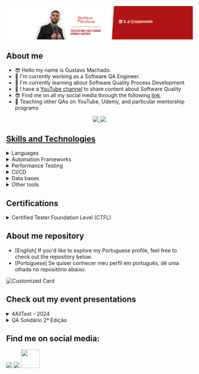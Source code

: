 <div align="center">
<img src="img\profile_image.png"/>
</div>

## About me 
- 😎 Hello my name is Gustavo Machado.
- 🔭 I'm currently working as a Software QA Engineer.
- 🌱 I'm currently learning about Software Quality Process Development
- 🎥 I have a [YouTube channel](https://www.youtube.com/@qagesmachado) to share content about Software Quality 
- 😎 Find me on all my social media through the following [link](https://linktr.ee/qagesmachado).
- 📘 Teaching other QAs on YouTube, Udemy, and particular mentorship programs

<div align="center">
  <a href="https://github.com/qagesmachado">
  <img height="160em" src="https://github-readme-stats-sigma-five.vercel.app/api?username=qagesmachado&show_icons=true&theme=vision-friendly-dark&include_all_commits=true&count_private=true"/>
  <img height="160em" src="https://github-readme-stats-sigma-five.vercel.app/api/top-langs/?username=qagesmachado&layout=compact&langs_count=7&theme=vision-friendly-dark"/>
</div>
 
## Skills and Technologies

<details>
  <summary>
    <a>Languages</a>
  </summary>

  <a name="language"></a>
  
  - Python
  - JavaScript
</details>

<details>
  <summary>
    <a>Automation Frameworks</a>
  </summary>

  <a name="framework"></a>
  
  - Robot Framework
  - Cypress
  - Ranorex
</details>

<details>
  <summary>
    <a>Performance Testing</a>
  </summary>

  <a name="performance"></a>
  
  - JMeter
  - Locust

</details>

<details>
  <summary>
    <a>CI/CD</a>
  </summary>

  <a name="cicd"></a>
  
  - Git
  - GitHub Action
  - Azure DevOps
  - GitLab

</details>

<details>
  <summary>
    <a>Data bases</a>
  </summary>

  <a name="database"></a>
  
  - NoSQL: MongoDB
  - SQL: MySQL and PostgreSQL 

</details>

<details>
  <summary>
    <a>Other tools</a>
  </summary>

  <a name="tools"></a>
  
  - Postman
  - Insomnia

</details>
     
## Certifications

<details>
  <summary>
    <a>Certified Tester Foundation Level (CTFL)</a>
  </summary>

  <a name="ctfl"></a>
  
  - [Acesse o certificado digital](https://skillshub.isqi.org/7a620243-afc4-4d95-a677-8babaf8cf227)
</details>

## About me repository
- [English] If you'd like to explore my Portuguese profile, feel free to check out the repository below.
- [Portuguese] Se quiser conhecer meu perfil em português, dê uma olhada no repositório abaixo.

![Customized Card](https://github-readme-stats.vercel.app/api/pin?username=qagesmachado\&repo=qagesmachado-pt-br\&title_color=fff\&icon_color=f9f9f9\&text_color=9f9f9f\&bg_color=151515)


## Check out my event presentations

<details>
  <summary>
    <a>4AllTest - 2024</a>
  </summary>

  <a name="4alltest_2024"></a>
  
  - [Acesse a apresentação](https://youtu.be/I3pbZbObpQY?si=IjshPDbd4qwOOLkc)
</details>

<details>
  <summary>
    <a>QA Solidário 2ª Edição</a>
  </summary>

  <a name="qa_solidario_2"></a>
  
  - [Acesse a apresentação](https://www.youtube.com/live/cQb2w2tu2Es?si=eNi9mJVxADZ66H8H)
</details>

## Find me on social media: 
  <a href="https://www.linkedin.com/in/qagesmachado/" target="_blank"><img src="https://img.shields.io/badge/-LinkedIn-%230077B5?style=for-the-badge&logo=linkedin&logoColor=white" target="_blank"></a>
  <a href="https://www.youtube.com/@qagesmachado" target="_blank"><img src="https://img.shields.io/badge/YouTube-red?style=for-the-badge&logo=youtube&logoColor=white" target="_blank"></a>
  <a href="https://linktr.ee/qagesmachado" target="_blank"><img src="https://user-images.githubusercontent.com/12532733/90986349-ce9c2600-e547-11ea-9fd5-808801bb5a7d.png" target="_blank"  width="50" height="50" ></a> 
